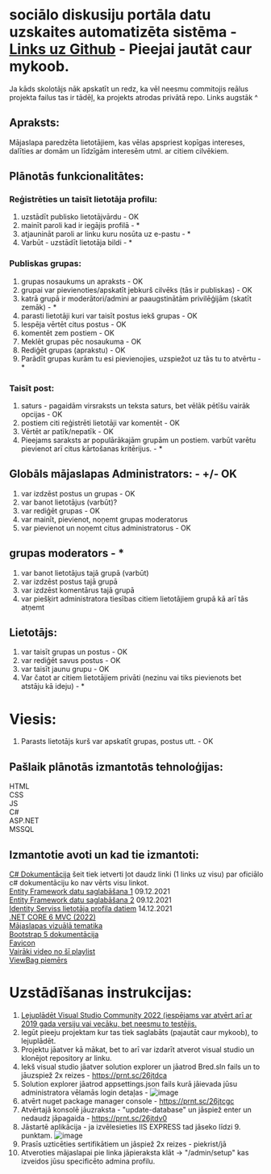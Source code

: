 # sociālo diskusiju portāla datu uzskaites automatizēta sistēma - [Links uz Github](https://github.com/MKBernsons/Breddit) - Pieejai jautāt caur mykoob.

Ja kāds skolotājs nāk apskatīt un redz, ka vēl neesmu commitojis reālus projekta failus tas ir tādēļ, ka projekts atrodas privātā repo. Links augstāk ^

## Apraksts:
Mājaslapa paredzēta lietotājiem, kas vēlas apspriest kopīgas intereses, dalīties ar domām un līdzīgām interesēm utml. ar citiem cilvēkiem.

## Plānotās funkcionalitātes:

### Reģistrēties un taisīt lietotāja profilu:

1. uzstādīt publisko lietotājvārdu - OK
2. mainīt paroli kad ir iegājis profilā - *
3. atjaunināt paroli ar linku kuru nosūta uz e-pastu - *
4. Varbūt - uzstādīt lietotāja bildi - *

### Publiskas grupas:

1. grupas nosaukums un apraksts - OK
2. grupai var pievienoties/apskatīt jebkurš cilvēks (tās ir publiskas) - OK
3. katrā grupā ir moderātori/admini ar paaugstinātām privilēģijām (skatīt zemāk) - *
4. parasti lietotāji kuri var taisīt postus iekš grupas - OK
5. Iespēja vērtēt citus postus - OK
7. komentēt zem postiem - OK
8. Meklēt grupas pēc nosaukuma - OK
9. Rediģēt grupas (aprakstu) - OK
10. Parādīt grupas kurām tu esi pievienojies, uzspiežot uz tās tu to atvērtu - *

### Taisīt post:

1. saturs - pagaidām virsraksts un teksta saturs, bet vēlāk pētīšu vairāk opcijas - OK
2. postiem citi reģistrēti lietotāji var komentēt - OK
3. Vērtēt ar patīk/nepatīk - OK
4. Pieejams saraksts ar populārākajām grupām un postiem. varbūt varētu pievienot arī citus kārtošanas kritērijus. - *

## Globāls mājaslapas Administrators: - +/- OK

1. var izdzēst postus un grupas - OK
2. var banot lietotājus (varbūt)?
3. var rediģēt grupas - OK
4. var mainīt, pievienot, noņemt grupas moderatorus
5. var pievienot un noņemt citus administratorus - OK

## grupas moderators - *

1. var banot lietotājus tajā grupā (varbūt) 
2. var izdzēst postus tajā grupā
3. var izdzēst komentārus tajā grupā
4. var piešķirt administratora tiesības citiem lietotājiem grupā kā arī tās atņemt

## Lietotājs:

1. var taisīt grupas un postus - OK
2. var rediģēt savus postus - OK
3. var taisīt jaunu grupu - OK
4. Var čatot ar citiem lietotājiem privāti (nezinu vai tiks pievienots bet atstāju kā ideju) - *

# Viesis:

1. Parasts lietotājs kurš var apskatīt grupas, postus utt. - OK

## Pašlaik plānotās izmantotās tehnoloģijas:
HTML  
CSS  
JS  
C#  
ASP.NET  
MSSQL  

## Izmantotie avoti un kad tie izmantoti:
[C# Dokumentācija](https://docs.microsoft.com/en-us/dotnet/csharp/) šeit tiek ietverti ļot daudz linki (1 links uz visu) par oficiālo c# dokumentāciju ko nav vērts visu linkot.  
[Entity Framework datu saglabāšana 1](https://www.youtube.com/watch?v=ZX7_12fwQLU) 09.12.2021  
[Entity Framework datu saglabāšana 2](https://www.youtube.com/watch?v=qkJ9keBmQWo) 09.12.2021  
[Identity Serviss lietotāja profila datiem](https://www.youtube.com/watch?v=egITMrwMOPU) 14.12.2021  
[.NET CORE 6 MVC (2022)](https://www.youtube.com/watch?v=hZ1DASYd9rk)  
[Mājaslapas vizuālā tematika](https://bootswatch.com/solar/)  
[Bootstrap 5 dokumentācija](https://getbootstrap.com/)  
[Favicon](https://icons8.com/icons/set/favicon-cat)  
[Vairāki video no šī playlist](https://www.youtube.com/playlist?list=PL6n9fhu94yhVkdrusLaQsfERmL_Jh4XmU)  
[ViewBag piemērs](https://www.tutorialsteacher.com/mvc/viewbag-in-asp.net-mvc)  

# Uzstādīšanas instrukcijas:
  
1. [Lejuplādēt Visual Studio Community 2022 (iespējams var atvērt arī ar 2019 gada versiju vai vecāku, bet neesmu to testējis.](https://visualstudio.microsoft.com/downloads/)
2. Iegūt pieeju projektam kur tas tiek saglabāts (pajautāt caur mykoob), to lejuplādēt.
3. Projektu jāatver kā mākat, bet to arī var izdarīt atverot visual studio un klonējot repository ar linku.
4. Iekš visual studio jāatver solution explorer un jāatrod Bred.sln fails un to jāuzspiež 2x reizes - https://prnt.sc/26jtdca
5. Solution explorer jāatrod appsettings.json fails kurā jāievada jūsu administratora vēlamās login detaļas - ![image](https://user-images.githubusercontent.com/87810247/154995852-5ba755e5-5583-4ee7-908c-708af124c46c.png)
6. atvērt nuget package manager console - https://prnt.sc/26jtcgc
7. Atvērtajā konsolē jāuzraksta - "update-database" un jāspiež enter un nedaudz jāpagaida - https://prnt.sc/26jtdv0
8. Jāstartē aplikācija - ja izvēlesieties IIS EXPRESS tad jāseko līdzi 9. punktam. ![image](https://user-images.githubusercontent.com/87810247/154996149-8bda529c-b81c-4411-8de5-888ffd72e0f8.png)
9. Prasīs uzticēties sertifikātiem un jāspiež 2x reizes - piekrist/jā
10. Atveroties mājaslapai pie linka jāpieraksta klāt -> "/admin/setup" kas izveidos jūsu specificēto admina profilu.
